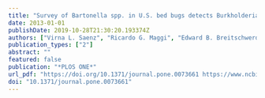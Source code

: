 ```yaml
---
title: "Survey of Bartonella spp. in U.S. bed bugs detects Burkholderia multivorans but not Bartonella"
date: 2013-01-01
publishDate: 2019-10-28T21:30:20.193374Z
authors: ["Virna L. Saenz", "Ricardo G. Maggi", "Edward B. Breitschwerdt", "Jung Kim", "Edward L. Vargo", "Coby Schal"]
publication_types: ["2"]
abstract: ""
featured: false
publication: "*PLOS ONE*"
url_pdf: "https://doi.org/10.1371/journal.pone.0073661 https://www.ncbi.nlm.nih.gov/pmc/articles/PMC3767614/pdf/pone.0073661.pdf"
doi: "10.1371/journal.pone.0073661"
---
```


